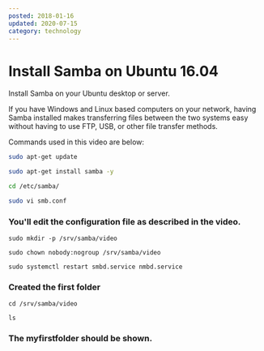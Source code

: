 ```yaml
---
posted: 2018-01-16
updated: 2020-07-15
category: technology
---
```


# Install Samba on Ubuntu 16.04

Install Samba on your Ubuntu desktop or server. 

If you have Windows and Linux based computers on your network, having Samba installed makes transferring files between the two systems easy without having to use FTP, USB, or other file transfer methods.

Commands used in this video are below:

``` bash
sudo apt-get update

sudo apt-get install samba -y

cd /etc/samba/

sudo vi smb.conf
```

### You'll edit the configuration file as described in the video. 

```
sudo mkdir -p /srv/samba/video 

sudo chown nobody:nogroup /srv/samba/video 

sudo systemctl restart smbd.service nmbd.service
```

### Created the first folder 

```
cd /srv/samba/video 

ls
``` 

### The myfirstfolder should be shown. 

